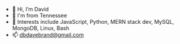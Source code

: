 - 👋 Hi, I’m David
- 👀 I'm from Tennessee 
- 🌱 Interests include JavaScript, Python, MERN stack dev, MySQL, MongoDB, Linux, Bash
- 📫 dbdavebrand@gmail.com


